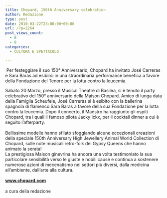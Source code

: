 ```yaml
---
title: Chopard, 150th Anniversary celebration
author: Redazione
type: post
date: 2010-03-22T23:00:00+00:00
url: /?p=2264
post_views_count:
  - 8
  - 8
categories:
  - CULTURA E SPETTACOLO

---
```

&nbsp;Per festeggiare il suo 150&deg; Anniversario, Chopard ha invitato Jos&eacute; Carreras e Sara Baras ad esibirsi in una straordinaria performance benefica a favore della Fondazione del Tenore per la lotta contro la leucemia.&nbsp;

<div>
  Sabato 20 Marzo, presso il Musical Theatre di Basilea, si &egrave; tenuto il party celebrativo del 150&deg; anniversario della Maison Chopard. Amico di lunga data della Famiglia Scheufele, Jos&eacute; Carreras si &egrave; esibito con la ballerina spagnola di flamenco Sara Baras a favore della sua Fondazione per la lotta contro la leucemia. Dopo il concerto, il Maestro ha raggiunto gli ospiti Chopard, tra i quali il famoso pilota Jacky Ickx, per il cocktail dinner a cui &egrave; seguito l&rsquo;afterparty.&nbsp;
</div>

<div>
  &nbsp;
</div>

<div>
  Bellissime modelle hanno sfilato sfoggiando alcune eccezionali creazioni della speciale 150th Anniversary High Jewellery Animal World Collection di Chopard, sulle note musicali retro&#45;folk dei Gypsy Queens che hanno animato la serata!&nbsp;
</div>

<div>
  La prestigiosa Maison ginevrina ha ancora una volta testimoniato la sua particolare sensibilit&agrave; verso le giuste e nobili cause e continua a sostenere numerose azioni di mecenatismo nei settori pi&ugrave; diversi, dalla medicina all&rsquo;ambiente, dall&rsquo;arte alla cultura.&nbsp;
</div>

<div>
  &nbsp;
</div>

<div>
  <a href="https://www.chopard.com"><strong>www.chopard.com</strong></a>
</div>

<div>
  &nbsp;
</div>

<div>
  a cura della redazione
</div>